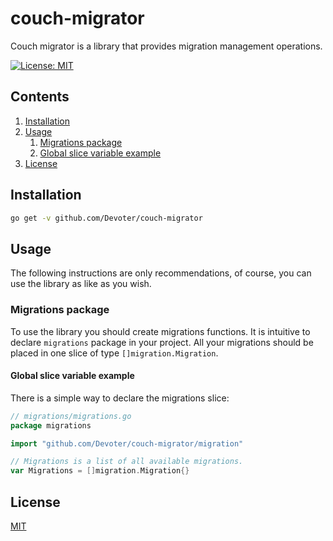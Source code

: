 # couch-migrator

Couch migrator is a library that provides migration management operations.

[![License: MIT](https://img.shields.io/badge/License-MIT-yellow.svg)](https://opensource.org/licenses/MIT)

## Contents

1. [Installation](#installation)
2. [Usage](#usage)
    1. [Migrations package](#migrations-package)
    2. [Global slice variable example](#global-slice-variable-example)
2. [License](#license)

## Installation

```sh
go get -v github.com/Devoter/couch-migrator
```

## Usage

The following instructions are only recommendations, of course, you can use the library as like as you wish.

### Migrations package

To use the library you should create migrations functions. It is intuitive to declare `migrations` package in your project. All your migrations should be placed in one slice of type `[]migration.Migration`.

#### Global slice variable example

There is a simple way to declare the migrations slice:

```go
// migrations/migrations.go
package migrations

import "github.com/Devoter/couch-migrator/migration"

// Migrations is a list of all available migrations.
var Migrations = []migration.Migration{}
```

## License

[MIT](LICENSE)
